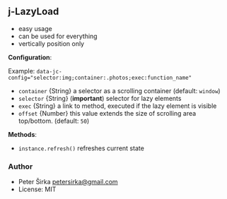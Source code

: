 ## j-LazyLoad

- easy usage
- can be used for everything
- vertically position only

__Configuration__:

Example: `data-jc-config="selector:img;container:.photos;exec:function_name"`

- `container` {String} a selector as a scrolling container (default: `window`)
- `selector` {String} (__important__) selector for lazy elements
- `exec` {String} a link to method, executed if the lazy element is visible
- `offset` {Number} this value extends the size of scrolling area top/bottom. (default: `50`)

__Methods__:
- `instance.refresh()` refreshes current state

### Author

- Peter Širka <petersirka@gmail.com>
- License: MIT